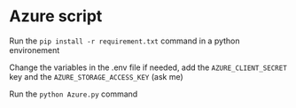 # Azure script

Run the `pip install -r requirement.txt` command in a python environement

Change the variables in the .env file if needed, add the `AZURE_CLIENT_SECRET` key and the `AZURE_STORAGE_ACCESS_KEY` (ask me)

Run the `python Azure.py` command
